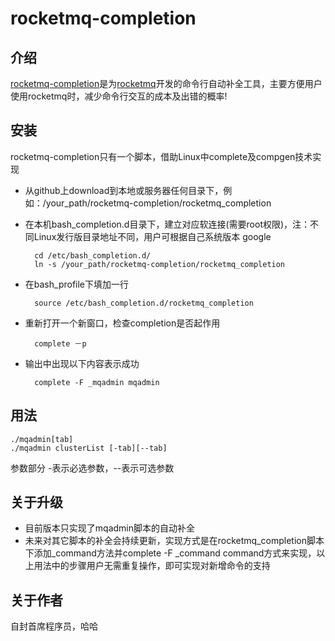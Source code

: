 # rocketmq-completion
## 介绍

[rocketmq-completion](https://github.com/jerrysearch/rocketmq-completion)是为[rocketmq](https://github.com/alibaba/RocketMQ)开发的命令行自动补全工具，主要方便用户使用rocketmq时，减少命令行交互的成本及出错的概率!

## 安装

rocketmq-completion只有一个脚本，借助Linux中complete及compgen技术实现

* 从github上download到本地或服务器任何目录下，例如：/your_path/rocketmq-completion/rocketmq_completion
* 在本机bash_completion.d目录下，建立对应软连接(需要root权限)，注：不同Linux发行版目录地址不同，用户可根据自己系统版本 google


		cd /etc/bash_completion.d/
		ln -s /your_path/rocketmq-completion/rocketmq_completion

* 在bash_profile下填加一行
	
		source /etc/bash_completion.d/rocketmq_completion

* 重新打开一个新窗口，检查completion是否起作用

		complete －p
		
		
* 输出中出现以下内容表示成功

		complete -F _mqadmin mqadmin
		
## 用法
	./mqadmin[tab]
	./mqadmin clusterList [-tab][--tab]

参数部分 -表示必选参数，--表示可选参数
		
		
		
## 关于升级
* 目前版本只实现了mqadmin脚本的自动补全
* 未来对其它脚本的补全会持续更新，实现方式是在rocketmq_completion脚本下添加\_command方法并complete -F  \_command command方式来实现，以上用法中的步骤用户无需重复操作，即可实现对新增命令的支持

## 关于作者
自封首席程序员，哈哈
